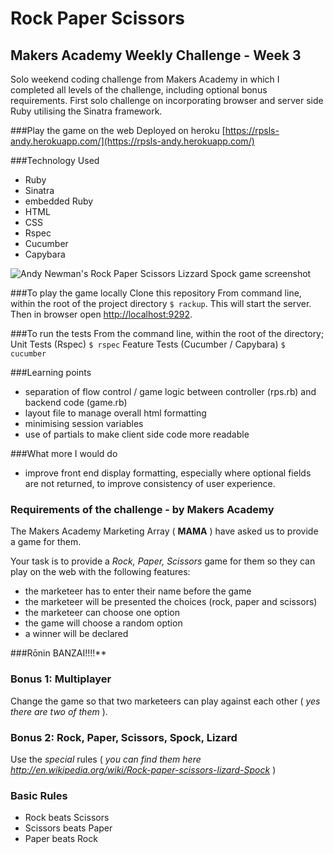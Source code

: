 # Rock Paper Scissors

## Makers Academy Weekly Challenge - Week 3

Solo weekend coding challenge from Makers Academy in which I completed all levels of the challenge, including optional bonus requirements.
First solo challenge on incorporating browser and server side Ruby utilising the Sinatra framework.

###Play the game on the web
Deployed on heroku [https://rpsls-andy.herokuapp.com/](https://rpsls-andy.herokuapp.com/)

###Technology Used

- Ruby
- Sinatra
- embedded Ruby
- HTML
- CSS
- Rspec
- Cucumber
- Capybara

![Andy Newman's Rock Paper Scissors Lizzard Spock game screenshot](https://github.com/andygnewman/RockPaperScissorsLizzardSpock/blob/master/rpsls-screenshot.png)

###To play the game locally
Clone this repository
From command line, within the root of the project directory `$ rackup`. This will start the server.
Then in browser open [http://localhost:9292](http://localhost:9292).

###To run the tests
From the command line, within the root of the directory;
Unit Tests (Rspec) `$ rspec`
Feature Tests (Cucumber / Capybara) `$ cucumber`

###Learning points
- separation of flow control / game logic between controller (rps.rb) and backend code (game.rb)
- layout file to manage overall html formatting
- minimising session variables
- use of partials to make client side code more readable

###What more I would do
- improve front end display formatting, especially where optional fields are not returned, to improve consistency of user experience.

### Requirements of the challenge - by Makers Academy

The Makers Academy Marketing Array ( **MAMA** ) have asked us to provide a game for them.

Your task is to provide a _Rock, Paper, Scissors_ game for them so they can play on the web with the following features:

- the marketeer has to enter their name before the game
- the marketeer will be presented the choices (rock, paper and scissors)
- the marketeer can choose one option
- the game will choose a random option
- a winner will be declared

###Rōnin BANZAI!!!!**

### Bonus 1: Multiplayer

Change the game so that two marketeers can play against each other ( _yes there are two of them_ ).

### Bonus 2: Rock, Paper, Scissors, Spock, Lizard

Use the _special_ rules ( _you can find them here http://en.wikipedia.org/wiki/Rock-paper-scissors-lizard-Spock_ )

### Basic Rules

- Rock beats Scissors
- Scissors beats Paper
- Paper beats Rock
